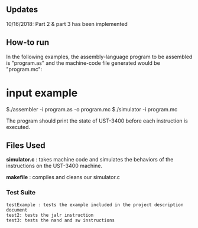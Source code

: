 ## Updates
10/16/2018: Part 2 & part 3 has been implemented 

## How-to run
In the following examples, the assembly-language program to be
assembled is "program.as" and the machine-code file generated would be "program.mc":

  # input example
  $./assembler -i program.as -o program.mc
  $./simulator -i program.mc

The program should print the state of UST-3400 before each instruction is executed.


## Files Used
**simulator.c** : takes machine code and simulates the behaviors of the instructions on the UST-3400 machine.

**makefile** : compiles and cleans our simulator.c

### Test Suite
    testExample : tests the example included in the project description document
    test2: tests the jalr instruction
    test3: tests the nand and sw instructions

